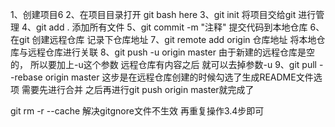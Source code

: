 1、创建项目6
2、在项目目录打开 git bash here
3、git init  将项目交给git 进行管理
4、git add . 添加所有文件
5、git commit -m "注释" 提交代码到本地仓库
6、在git 创建远程仓库 记录下仓库地址
7、git remote add origin 仓库地址  将本地仓库与远程仓库进行关联
8、git push -u origin master  由于新建的远程仓库是空的，
所以要加上-u这个参数 远程仓库有内容之后 就可以去掉参数-u
9、git pull --rebase origin master 这步是在远程仓库创建的时候勾选了生成README文件选项
需要先进行合并 之后再进行git push origin master就完成了

git rm -r --cache 解决gitgnore文件不生效
再重复操作3.4步即可

